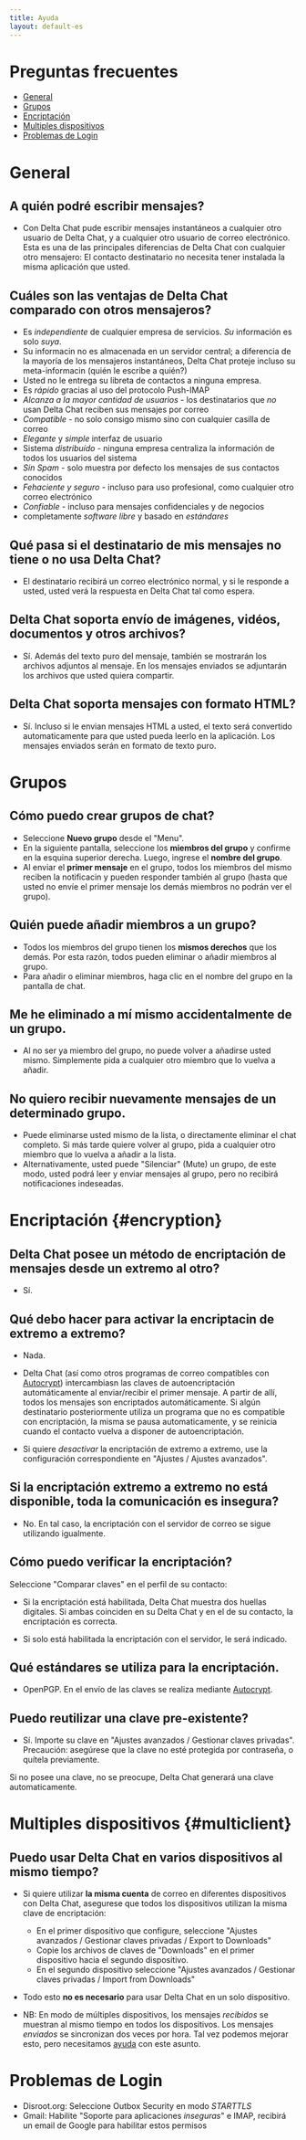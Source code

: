 ```yaml
---
title: Ayuda
layout: default-es
---
```


# Preguntas frecuentes

- [General](#general)
- [Grupos](#groups)
- [Encriptación](#encryption)
- [Multiples dispositivos](#multiclient)
- [Problemas de Login](#login-issues)


# General

## A quién podré escribir mensajes?

- Con Delta Chat pude escribir mensajes instantáneos a cualquier otro usuario de Delta Chat, y a cualquier otro usuario
  de correo electrónico. Esta es una de las principales diferencias de Delta Chat con cualquier otro mensajero:
  El contacto destinatario no necesita tener instalada la misma aplicación que usted.



## Cuáles son las ventajas de Delta Chat comparado con otros mensajeros?

- Es _independiente_ de cualquier empresa de servicios. _Su_ información es solo _suya_.
- Su informacin no es almacenada en un servidor central; a diferencia de la mayoría de los mensajeros instantáneos, Delta Chat proteje incluso su meta-informacin (quién le escribe a quién?)
- Usted no le entrega su libreta de contactos a ninguna empresa.
- Es _rápido_ gracias al uso del protocolo Push-IMAP
- _Alcanza a la mayor cantidad de usuarios_ - los destinatarios que _no_ usan Delta Chat reciben sus mensajes por correo
- _Compatible_ - no solo consigo mismo sino con cualquier casilla de correo
- _Elegante_ y _simple_ interfaz de usuario
- Sistema _distribuído_ - ninguna empresa centraliza la información de todos los usuarios del sistema
- _Sin Spam_ - solo muestra por defecto los mensajes de sus contactos conocidos
- _Fehaciente y seguro_ - incluso para uso profesional, como cualquier otro correo electrónico
- _Confiable_ - incluso para mensajes confidenciales y de negocios
- completamente _software libre_ y basado en _estándares_

## Qué pasa si el destinatario de mis mensajes no tiene o no usa Delta Chat?

- El destinatario recibirá un correo electrónico normal, y si le responde a usted, usted
  verá la respuesta en Delta Chat tal como espera.


## Delta Chat soporta envío de imágenes, vidéos, documentos y otros archivos?

- Sí. Además del texto puro del mensaje, también se mostrarán los archivos adjuntos al
  mensaje. En los mensajes enviados se adjuntarán los archivos que usted quiera compartir.


## Delta Chat soporta mensajes con formato HTML?

- Sí.  Incluso si le envian mensajes HTML a usted, el texto será convertido automaticamente para que usted
  pueda leerlo en la aplicación.  Los mensajes enviados serán en formato de texto puro. 




# Grupos

## Cómo puedo crear grupos de chat?

- Seleccione **Nuevo grupo** desde el "Menu".
- En la siguiente pantalla, seleccione los **miembros del grupo** y confirme en la esquina superior derecha. Luego, ingrese el **nombre del grupo**.
- Al enviar el **primer mensaje** en el grupo, todos los miembros del mismo reciben la notificacin y pueden responder también al grupo (hasta que usted no envíe el primer mensaje los demás miembros no podrán ver el grupo).

## Quién puede añadir miembros a un grupo?

- Todos los miembros del grupo tienen los **mismos derechos** que los demás. Por esta razón, todos pueden eliminar o añadir miembros al grupo.
- Para añadir o eliminar miembros, haga clic en el nombre del grupo en la pantalla de chat.

## Me he eliminado a mí mismo accidentalmente de un grupo.

- Al no ser ya miembro del grupo, no puede volver a añadirse usted mismo. Simplemente pida a cualquier otro miembro que lo vuelva a añadir.

## No quiero recibir nuevamente mensajes de un determinado grupo.

- Puede eliminarse usted mismo de la lista, o directamente eliminar el chat completo. Si más tarde quiere volver al grupo, pida a cualquier otro miembro que lo vuelva a añadir a la lista.
- Alternativamente, usted puede "Silenciar" (Mute) un grupo, de este modo, usted podrá leer y enviar mensajes al grupo, pero no recibirá notificaciones indeseadas.




# Encriptación {#encryption}

## Delta Chat posee un método de encriptación de mensajes desde un extremo al otro?

- Sí.

## Qué debo hacer para activar la encriptacin de extremo a extremo?

- Nada.

- Delta Chat (así como otros programas de correo compatibles con [Autocrypt](https://autocrypt.org)) intercambiasn las claves de autoencriptación automáticamente al enviar/recibir el primer mensaje.  A partir de allí, todos los mensajes son encriptados automáticamente.  Si algún destinatario posteriormente utiliza un programa que no es compatible con encriptación, la misma se pausa automaticamente, y se reinicia cuando el contacto vuelva a disponer de autoencriptación.

- Si quiere _desactivar_ la encriptación de extremo a extremo, use la configuración correspondiente en 
"Ajustes / Ajustes avanzados".

## Si la encriptación extremo a extremo no está disponible, toda la comunicación es insegura?

- No. En tal caso, la encriptación con el servidor de correo se sigue utilizando igualmente.

## Cómo puedo verificar la encriptación?

Seleccione "Comparar claves" en el perfil de su contacto:

- Si la encriptación está habilitada, Delta Chat muestra dos huellas digitales. Si ambas coinciden en su Delta Chat y en el de su contacto, la encriptación es correcta.

- Si solo está habilitada la encriptación con el servidor, le será indicado.


## Qué estándares se utiliza para la encriptación.

- OpenPGP. En el envío de las claves se realiza mediante [Autocrypt](https://autocrypt.org).

## Puedo reutilizar una clave pre-existente?

- Sí. Importe su clave en "Ajustes avanzados / Gestionar claves privadas". Precaución: asegúrese que la clave no esté protegida por contraseña, o quítela previamente.

Si no posee una clave, no se preocupe, Delta Chat generará una clave automaticamente.


# Multiples dispositivos {#multiclient}

## Puedo usar Delta Chat en varios dispositivos al mismo tiempo?

- Si quiere utilizar **la misma cuenta** de correo en diferentes dispositivos con Delta Chat, asegurese que todos los dispositivos utilizan la misma clave de encriptación:

    - En el primer dispositivo que configure, seleccione "Ajustes avanzados / Gestionar claves privadas / Export to Downloads"
    - Copie los archivos de claves de "Downloads" en el primer dispositivo hacia el segundo dispositivo.
	- En el segundo dispositivo seleccione "Ajustes avanzados / Gestionar claves privadas / Import from Downloads"

- Todo esto **no es necesario** para usar Delta Chat en un solo dispositivo.

- NB: En modo de múltiples dispositivos, los mensajes _recibidos_ se muestran al mismo tiempo en todos los dispositivos. Los mensajes _enviados_ se sincronizan dos veces por hora. Tal vez podemos mejorar esto, pero necesitamos [ayuda](contribute) con este asunto.


# Problemas de Login

- Disroot.org: Seleccione Outbox Security en modo _STARTTLS_
- Gmail: Habilite "Soporte para aplicaciones _inseguras_" e IMAP, recibirá un email de Google para habilitar estos permisos


